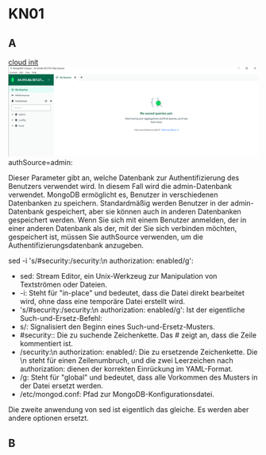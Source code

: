 # KN01
## A
[cloud init](https://github.com/oscar-doell/m165/blob/main/cloudinit-mongodb.yaml) \
![img](KN01_A_1.png)
authSource=admin:

Dieser Parameter gibt an, welche Datenbank zur Authentifizierung des Benutzers verwendet wird. In diesem Fall wird die admin-Datenbank verwendet.
MongoDB ermöglicht es, Benutzer in verschiedenen Datenbanken zu speichern. Standardmäßig werden Benutzer in der admin-Datenbank gespeichert, aber sie können auch in anderen Datenbanken gespeichert werden.
Wenn Sie sich mit einem Benutzer anmelden, der in einer anderen Datenbank als der, mit der Sie sich verbinden möchten, gespeichert ist, müssen Sie authSource verwenden, um die Authentifizierungsdatenbank anzugeben.

sed -i 's/#security:/security:\n authorization: enabled/g':

- sed: Stream Editor, ein Unix-Werkzeug zur Manipulation von Textströmen oder Dateien.
- -i: Steht für "in-place" und bedeutet, dass die Datei direkt bearbeitet wird, ohne dass eine temporäre Datei erstellt wird.
- 's/#security:/security:\n authorization: enabled/g': Ist der eigentliche Such-und-Ersetz-Befehl:
- s/: Signalisiert den Beginn eines Such-und-Ersetz-Musters.
- #security:: Die zu suchende Zeichenkette. Das # zeigt an, dass die Zeile kommentiert ist.
- /security:\n authorization: enabled/: Die zu ersetzende Zeichenkette. Die \n steht für einen Zeilenumbruch, und die zwei Leerzeichen nach authorization: dienen der korrekten Einrückung im YAML-Format.
- /g: Steht für "global" und bedeutet, dass alle Vorkommen des Musters in der Datei ersetzt werden.
- /etc/mongod.conf: Pfad zur MongoDB-Konfigurationsdatei.

Die zweite anwendung von sed ist eigentlich das gleiche. Es werden aber andere optionen ersetzt.

## B
